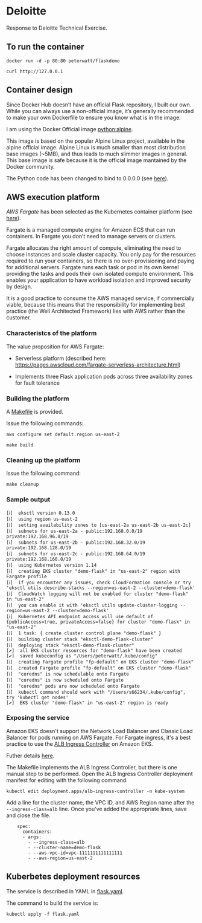 # Deloitte

Response to Deloitte Technical Exercise.

## To run the container

```
docker run -d -p 80:80 peterwatt/flaskdemo

curl http://127.0.0.1
```

## Container design

Since Docker Hub doesn’t have an official Flask repository, I built our own. While you can always use a non-official image, it’s generally recommended to make your own Dockerfile to ensure you know what is in the image. 

I am using the Docker Official image [python:alpine](https://hub.docker.com/_/python).

This image is based on the popular Alpine Linux project, available in the alpine official image. Alpine Linux is much smaller than most distribution base images (~5MB), and thus leads to much slimmer images in general. This base image is safe because it is the official image mantained by the Docker community.

The Python code has been changed to bind to 0.0.0.0 (see [here](https://stackoverflow.com/questions/30323224/deploying-a-minimal-flask-app-in-docker-server-connection-issues)).

## AWS execution platform

*AWS Fargate* has been selected as the Kubernetes container platform (see [here](https://aws.amazon.com/blogs/aws/amazon-eks-on-aws-fargate-now-generally-available/)).

Fargate is a managed compute engine for Amazon ECS that can run containers. In Fargate you don’t need to manage servers or clusters.

Fargate allocates the right amount of compute, eliminating the need to choose instances and scale cluster capacity. You only pay for the resources required to run your containers, so there is no over-provisioning and paying for additional servers. Fargate runs each task or pod in its own kernel providing the tasks and pods their own isolated compute environment. This enables your application to have workload isolation and improved security by design.

It is a good practice to consume the AWS managed service, if commercially viable, because this means that the responsibility for implementing best practice (the Well Architected Framework) lies with AWS rather than the customer.

### Characteristcs of the platform

The value proposition for AWS Fargate:

* Serverless platform (described here: https://pages.awscloud.com/fargate-serverless-architecture.html)

* Implements three Flask application pods across three availability zones for fault tolerance

### Building the platform

A [Makefile](Makefile) is provided.

Issue the following commands:

```
aws configure set default.region us-east-2

make build
```
### Cleaning up the platform

Issue the following command:

```
make cleanup
```

### Sample output
```
[ℹ]  eksctl version 0.13.0
[ℹ]  using region us-east-2
[ℹ]  setting availability zones to [us-east-2a us-east-2b us-east-2c]
[ℹ]  subnets for us-east-2a - public:192.168.0.0/19 private:192.168.96.0/19
[ℹ]  subnets for us-east-2b - public:192.168.32.0/19 private:192.168.128.0/19
[ℹ]  subnets for us-east-2c - public:192.168.64.0/19 private:192.168.160.0/19
[ℹ]  using Kubernetes version 1.14
[ℹ]  creating EKS cluster "demo-flask" in "us-east-2" region with Fargate profile
[ℹ]  if you encounter any issues, check CloudFormation console or try 'eksctl utils describe-stacks --region=us-east-2 --cluster=demo-flask'
[ℹ]  CloudWatch logging will not be enabled for cluster "demo-flask" in "us-east-2"
[ℹ]  you can enable it with 'eksctl utils update-cluster-logging --region=us-east-2 --cluster=demo-flask'
[ℹ]  Kubernetes API endpoint access will use default of {publicAccess=true, privateAccess=false} for cluster "demo-flask" in "us-east-2"
[ℹ]  1 task: { create cluster control plane "demo-flask" }
[ℹ]  building cluster stack "eksctl-demo-flask-cluster"
[ℹ]  deploying stack "eksctl-demo-flask-cluster"
[✔]  all EKS cluster resources for "demo-flask" have been created
[✔]  saved kubeconfig as "/Users/peterwatt/.kube/config"
[ℹ]  creating Fargate profile "fp-default" on EKS cluster "demo-flask"
[ℹ]  created Fargate profile "fp-default" on EKS cluster "demo-flask"
[ℹ]  "coredns" is now schedulable onto Fargate
[ℹ]  "coredns" is now scheduled onto Fargate
[ℹ]  "coredns" pods are now scheduled onto Fargate
[ℹ]  kubectl command should work with "/Users/s66234/.kube/config", try 'kubectl get nodes'
[✔]  EKS cluster "demo-flask" in "us-east-2" region is ready

```

### Exposing the service

Amazon EKS doesn't support the Network Load Balancer and Classic Load Balancer for pods running on AWS Fargate. For Fargate ingress, it's a best practice to use the [ALB Ingress Controller](https://docs.aws.amazon.com/eks/latest/userguide/alb-ingress.html) on Amazon EKS.

Futher details [here](https://aws.amazon.com/blogs/containers/using-alb-ingress-controller-with-amazon-eks-on-fargate/).

The Makefile implements the ALB Ingress Controller, but there is one manual step to be performed. Open the ALB Ingress Controller deployment manifest for editing with the following command.

```
kubectl edit deployment.apps/alb-ingress-controller -n kube-system
```

Add a line for the cluster name, the VPC ID, and AWS Region name after the `--ingress-class=alb` line. Once you've added the appropriate lines, save and close the file.

```
    spec:
      containers:
      - args:
        - --ingress-class=alb
        - --cluster-name=demo-flask
        - --aws-vpc-id=vpc-1111111111111111
        - --aws-region=us-east-2
```

## Kuberbetes deployment resources

The service is described in YAML in [flask.yaml](flask.yaml).

The command to build the service is:

```
kubectl apply -f flask.yaml
```
